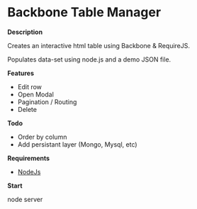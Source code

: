 Backbone Table Manager
==================================

**Description**

Creates an interactive html table using Backbone & RequireJS.

Populates data-set using node.js and a demo JSON file.

**Features**
- Edit row
- Open Modal
- Pagination / Routing
- Delete

**Todo**
- Order by column
- Add persistant layer (Mongo, Mysql, etc)

**Requirements**

* [NodeJs](http://nodejs.org/download/)

**Start**

node server






